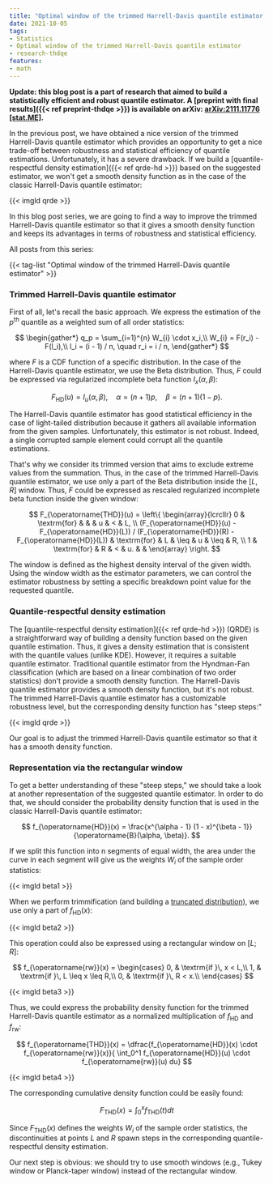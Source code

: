```yaml
---
title: "Optimal window of the trimmed Harrell-Davis quantile estimator, Part 1: Problems with the rectangular window"
date: 2021-10-05
tags:
- Statistics
- Optimal window of the trimmed Harrell-Davis quantile estimator
- research-thdqe
features:
- math
---
```


**Update: this blog post is a part of research that aimed to build a statistically efficient and robust quantile estimator.
  A [preprint with final results]({{< ref preprint-thdqe >}}) is available on arXiv:
  [arXiv:2111.11776 [stat.ME]](https://arxiv.org/abs/2111.11776).**

In the previous post, we have obtained a nice version of the trimmed Harrell-Davis quantile estimator
  which provides an opportunity to get a nice trade-off between robustness and statistical efficiency
  of quantile estimations.
Unfortunately, it has a severe drawback.
If we build a [quantile-respectful density estimation]({{< ref qrde-hd >}}) based on the suggested estimator,
  we won't get a smooth density function as in the case of the classic Harrell-Davis quantile estimator:

{{< imgld qrde >}}

In this blog post series, we are going to find a way to improve the trimmed Harrell-Davis quantile estimator
  so that it gives a smooth density function and keeps its advantages in terms of robustness and statistical efficiency.

<!--more-->

All posts from this series:

{{< tag-list "Optimal window of the trimmed Harrell-Davis quantile estimator" >}}

### Trimmed Harrell-Davis quantile estimator

First of all, let's recall the basic approach.
We express the estimation of the $p^\textrm{th}$ quantile as a weighted sum of all order statistics:

$$
\begin{gather*}
q_p = \sum_{i=1}^{n} W_{i} \cdot x_i,\\
W_{i} = F(r_i) - F(l_i),\\
l_i = (i - 1) / n, \quad r_i = i / n,
\end{gather*}
$$

where $F$ is a CDF function of a specific distribution.
In the case of the Harrell-Davis quantile estimator, we use the Beta distribution.
Thus, $F$ could be expressed via regularized incomplete beta function $I_x(\alpha, \beta)$:

$$
F_{\operatorname{HD}}(u) = I_u(\alpha, \beta), \quad \alpha = (n+1)p, \quad \beta = (n+1)(1 - p).
$$

The Harrell-Davis quantile estimator has good statistical efficiency in the case of light-tailed distribution
  because it gathers all available information from the given samples.
Unfortunately, this estimator is not robust.
Indeed, a single corrupted sample element could corrupt all the quantile estimations.

That's why we consider its trimmed version that aims to exclude extreme values from the summation.
Thus, in the case of the trimmed Harrell-Davis quantile estimator, we use only a part of the Beta distribution
  inside the $[L,\, R]$ window.
Thus, $F$ could be expressed as rescaled regularized incomplete beta function inside the given window:

$$
F_{\operatorname{THD}}(u) = \left\{
\begin{array}{lcrcllr}
0                      & \textrm{for} &       &      & u  & <    & L, \\
(F_{\operatorname{HD}}(u) - F_{\operatorname{HD}}(L)) / (F_{\operatorname{HD}}(R) - F_{\operatorname{HD}}(L)) & \textrm{for} & L     & \leq & u  & \leq & R, \\
1                      & \textrm{for} & R     & <    & u. &      &
\end{array}
\right.
$$

The window is defined as the highest density interval of the given width.
Using the window width as the estimator parameters, we can control the estimator robustness
  by setting a specific breakdown point value for the requested quantile.

### Quantile-respectful density estimation

The [quantile-respectful density estimation]({{< ref qrde-hd >}}) (QRDE) is a straightforward way of building
  a density function based on the given quantile estimation.
Thus, it gives a density estimation that is consistent with the quantile values (unlike KDE).
However, it requires a suitable quantile estimator.
Traditional quantile estimator from the Hyndman-Fan classification
  (which are based on a linear combination of two order statistics)
  don't provide a smooth density function.
The Harrell-Davis quantile estimator provides a smooth density function, but it's not robust.
The trimmed Harrell-Davis quantile estimator has a customizable robustness level,
  but the corresponding density function has "steep steps:"

{{< imgld qrde >}}

Our goal is to adjust the trimmed Harrell-Davis quantile estimator so that it has a smooth density function.

### Representation via the rectangular window

To get a better understanding of these "steep steps,"
  we should take a look at another representation of the suggested quantile estimator.
In order to do that, we should consider the probability density function that is used in the
  classic Harrell-Davis quantile estimator:

$$
f_{\operatorname{HD}}(x) = \frac{x^{\alpha - 1} (1 - x)^{\beta - 1}}{\operatorname{B}(\alpha, \beta)}.
$$

If we split this function into n segments of equal width,
  the area under the curve in each segment will give us the weights $W_i$ of the sample order statistics:

{{< imgld beta1 >}}

When we perform trimmification
  (and building a [truncated distribution](https://en.wikipedia.org/wiki/Truncated_distribution)),
  we use only a part of $f_{\operatorname{HD}}(x)$:

{{< imgld beta2 >}}

This operation could also be expressed using a rectangular window on $[L;R]$:

$$
f_{\operatorname{rw}}(x) = \begin{cases}
0, & \textrm{if }\, x < L,\\
1, & \textrm{if }\, L \leq x \leq R,\\
0, & \textrm{if }\, R < x.\\
\end{cases}
$$

{{< imgld beta3 >}}

Thus, we could express the probability density function for the trimmed Harrell-Davis quantile estimator
  as a normalized multiplication of $f_{\operatorname{HD}}$ and $f_{\operatorname{rw}}$:

$$
f_{\operatorname{THD}}(x) = \dfrac{f_{\operatorname{HD}}(x) \cdot f_{\operatorname{rw}}(x)}{
\int_0^1 f_{\operatorname{HD}}(u) \cdot f_{\operatorname{rw}}(u) du}
$$

{{< imgld beta4 >}}

The corresponding cumulative density function could be easily found:

$$
F_{\operatorname{THD}}(x) = \int_0^x f_{\operatorname{THD}}(t) dt
$$

Since $F_{\operatorname{THD}}(x)$ defines the weights $W_i$ of the sample order statistics,
  the discontinuities at points $L$ and $R$ spawn steps in the corresponding quantile-respectful density estimation.

Our next step is obvious: we should try to use smooth windows (e.g., Tukey window or Planck-taper window)
  instead of the rectangular window.
